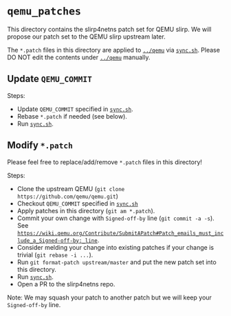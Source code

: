 # `qemu_patches`

This directory contains the slirp4netns patch set for QEMU slirp.
We will propose our patch set to the QEMU slirp upstream later.

The `*.patch` files in this directory are applied to [`../qemu`](../qemu) via [`sync.sh`](./sync.sh).
Please DO NOT edit the contents under [`../qemu`](../qemu) manually.

## Update `QEMU_COMMIT`

Steps:
* Update `QEMU_COMMIT` specified in [`sync.sh`](./sync.sh).
* Rebase `*.patch` if needed (see below).
* Run [`sync.sh`](./sync.sh).

## Modify `*.patch`

Please feel free to replace/add/remove `*.patch` files in this directory!

Steps:
* Clone the upstream QEMU (`git clone https://github.com/qemu/qemu.git`)
* Checkout `QEMU_COMMIT` specified in [`sync.sh`](./sync.sh)
* Apply patches in this directory (`git am *.patch`).
* Commit your own change with `Signed-off-by` line (`git commit -a -s`). See [`https://wiki.qemu.org/Contribute/SubmitAPatch#Patch_emails_must_include_a_Signed-off-by:_line`](https://wiki.qemu.org/Contribute/SubmitAPatch#Patch_emails_must_include_a_Signed-off-by:_line).
* Consider melding your change into existing patches if your change is trivial (`git rebase -i ...`).
* Run `git format-patch upstream/master` and put the new patch set into this directory.
* Run [`sync.sh`](./sync.sh).
* Open a PR to the slirp4netns repo. 

Note: We may squash your patch to another patch but we will keep your `Signed-off-by` line.
